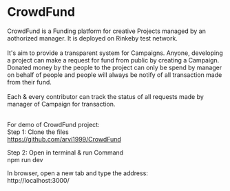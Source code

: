 # CrowdFund
CrowdFund is a Funding platform for creative Projects managed by an aothorized manager. It is deployed on Rinkeby test network.
  <br/><br/>It's aim to provide a transparent system for Campaigns.  Anyone, developing a project can make a request for fund from public by creating a Campaign. Donated money by the people to the project can only be spend by manager on behalf of people and people will always be notify of all transaction made from their fund. 
 <br/><br/>Each & every contributor can track the status of all requests made by manager of Campaign for transaction.
 <br/><br/>
 
 For demo of CrowdFund project: <br/>
 Step 1: Clone the files  
 https://github.com/arvi1999/CrowdFund
 
 Step 2: Open in terminal & run Command <br/>
 npm run dev
 
 In browser, open a new tab and type the address: <br/>
 http://localhost:3000/
 

  

